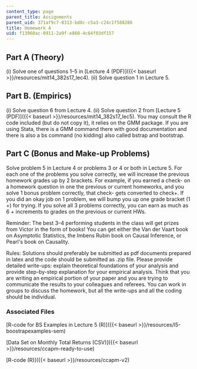 ```yaml
---
content_type: page
parent_title: Assignments
parent_uid: 371af9c7-8313-bd8c-c5a3-c24c1f588286
title: Homework 4
uid: f13960ac-0911-2a9f-e860-4c64f03df157
---
```


Part A (Theory)
---------------

(i) Solve one of questions 1–5 in [Lecture 4 (PDF)]({{< baseurl >}}/resources/mit14_382s17_lec4). (ii) Solve question 1 in Lecture 5.

Part B. (Empirics)
------------------

(i) Solve question 6 from Lecture 4. (ii) Solve question 2 from [Lecture 5 (PDF)]({{< baseurl >}}/resources/mit14_382s17_lec5). You may consult the R code included (but do not copy it), it relies on the GMM package. If you are using Stata, there is a GMM command there with good documentation and there is also a bs command (no kidding) also called bstrap and bootstrap.

Part C (Bonus and Make-up Problems)
-----------------------------------

Solve problem 5 in Lecture 4 or problems 3 or 4 or both in Lecture 5. For each one of the problems you solve correctly, we will increase the previous homework grades up by 2 brackets. For example, if you earned a check- on a homework question in one the previous or current homeworks, and you solve 1 bonus problem correctly, that check- gets converted to check+. If you did an okay job on 1 problem, we will bump you up one grade bracket (1 +) for trying. If you solve all 3 problems correctly, you can earn as much as 6 + increments to grades on the previous or current HWs.

Reminder: The best 3–4 performing students in the class will get prizes from Victor in the form of books! You can get either the Van der Vaart book on Asymptotic Statistics, the Imbens Rubin book on Causal Inference, or Pearl's book on Causality.

Rules: Solutions should preferably be submitted as pdf documents prepared in latex and the code should be submitted as .zip file. Please provide detailed write-ups: explain theoretical foundations of your analysis and provide step-by-step explanation for your empirical analysis. Think that you are writing an empirical portion of your paper and you are trying to communicate the results to your colleagues and referees. You can work in groups to discuss the homework, but all the write-ups and all the coding should be individual.

### Associated Files

[R-code for BS Examples in Lecture 5 (R)]({{< baseurl >}}/resources/l5-boostrapexamples-sem)

[Data Set on Monthly Total Returns (CSV)]({{< baseurl >}}/resources/ccapm-ready-to-use)

[R-code (R)]({{< baseurl >}}/resources/ccapm-v2)